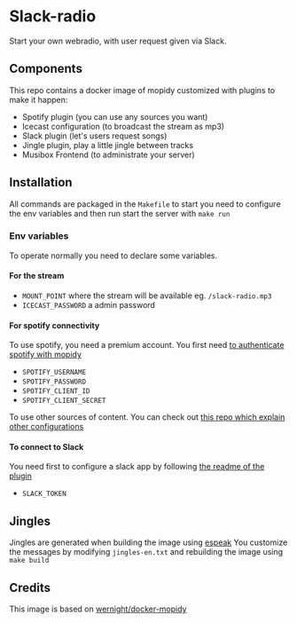 # Slack-radio

Start your own webradio, with user request given via Slack.

## Components

This repo contains a docker image of mopidy customized with plugins to make it happen:
 - Spotify plugin (you can use any sources you want)
 - Icecast configuration (to broadcast the stream as mp3)
 - Slack plugin (let's users request songs)
 - Jingle plugin, play a little jingle between tracks
 - Musibox Frontend (to administrate your server)

## Installation

All commands are packaged in the `Makefile` to start you need to configure the env variables and then run start the server with `make run`

### Env variables

To operate normally you need to declare some variables.

#### For the stream 

 - `MOUNT_POINT` where the stream will be available eg. `/slack-radio.mp3` 
 - `ICECAST_PASSWORD` a admin password

#### For spotify connectivity

To use spotify, you need a premium account. You first need [to authenticate spotify with mopidy](https://mopidy.com/ext/spotify/)
 - `SPOTIFY_USERNAME`
 - `SPOTIFY_PASSWORD`
 - `SPOTIFY_CLIENT_ID`
 - `SPOTIFY_CLIENT_SECRET`

To use other sources of content. You can check out [this repo which explain other configurations](https://github.com/wernight/docker-mopidy)

#### To connect to Slack

You need first to configure a slack app by following [the readme of the plugin](https://github.com/ablanchard/mopidy-slack)
 - `SLACK_TOKEN`

## Jingles

Jingles are generated when building the image using [espeak](http://espeak.sourceforge.net) You customize the messages by modifying `jingles-en.txt` and rebuilding the image using `make build`

## Credits

This image is based on [wernight/docker-mopidy](https://github.com/wernight/docker-mopidy)